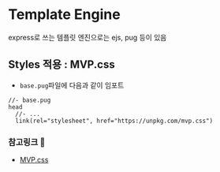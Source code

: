# Template Engine

express로 쓰는 템플릿 엔진으로는 ejs, pug 등이 있음

## Styles 적용 : MVP.css

- `base.pug`파일에 다음과 같이 임포트

```pug
//- base.pug
head
  //- ...
  link(rel="stylesheet", href="https://unpkg.com/mvp.css")
```

### 참고링크 🔗

- [MVP.css](https://andybrewer.github.io/mvp/)
